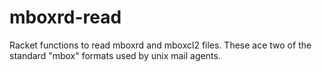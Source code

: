 mboxrd-read
===========

Racket functions to read mboxrd and mboxcl2 files.  These ace two of the standard "mbox" formats
used by unix mail agents.
